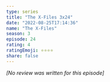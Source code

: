 ```yaml
---
type: series
title: "The X-Files 3x24"
date: "2022-08-25T17:14:36"
name: "The X-Files"
season: 3
episode: 24
rating: 4
ratingEmoji: ⭐️⭐️⭐️⭐️
share: false
---
```


_[No review was written for this episode]_
